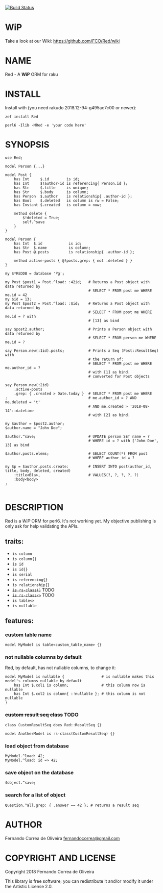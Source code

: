 [![Build Status](https://travis-ci.org/FCO/Red.svg?branch=master)](https://travis-ci.org/FCO/Red)


WiP
===

Take a look at our Wiki: <https://github.com/FCO/Red/wiki>

NAME
====

Red - A **WiP** ORM for raku

INSTALL
=======

Install with (you need rakudo 2018.12-94-g495ac7c00 or newer):

```
zef install Red
```

```
perl6 -Ilib -MRed -e 'your code here'
```


SYNOPSIS
========

```perl6
use Red;

model Person {...}

model Post {
    has Int     $.id        is id;
    has Int     $!author-id is referencing{ Person.id };
    has Str     $.title     is unique;
    has Str     $.body      is column;
    has Person  $.author    is relationship{ .author-id };
    has Bool    $.deleted   is column is rw = False;
    has Instant $.created   is column = now;

    method delete {
        $!deleted = True;
        self.^save
    }
}

model Person {
    has Int  $.id            is id;
    has Str  $.name          is column;
    has Post @.posts         is relationship{ .author-id };

    method active-posts { @!posts.grep: { not .deleted } }
}

my $*REDDB = database 'Pg';

my Post $post1 = Post.^load: :42id;   # Returns a Post object with data returned by
                                      # SELECT * FROM post me WHERE me.id = 42
my $id = 13;
my Post $post2 = Post.^load: :$id;    # Returns a Post object with data returned by
                                      # SELECT * FROM post me WHERE me.id = ? with
                                      # [13] as bind

say $post2.author;                    # Prints a Person object with data returned by
                                      # SELECT * FROM person me WHERE me.id = ?

say Person.new(:1id).posts;           # Prints a Seq (Post::ResultSeq) with
                                      # the return of:
                                      # SELECT * FROM post me WHERE me.author_id = ?
                                      # with [1] as bind.
                                      # converted for Post objects

say Person.new(:2id)
    .active-posts
    .grep: { .created > Date.today }  # SELECT * FROM post me WHERE
;                                     # me.author_id = ? AND me.deleted = 't'
                                      # AND me.created > '2018-08-14'::datetime
                                      # with [2] as bind.

my $author = $post2.author;
$author.name = "John Doe";

$author.^save;                        # UPDATE person SET name = ?
                                      # WHERE id = ? with ['John Doe', 13] as bind

$author.posts.elems;                  # SELECT COUNT(*) FROM post
                                      # WHERE author_id = ?

my $p = $author.posts.create:         # INSERT INTO post(author_id, title, body, deleted, created)
    :title<Bla>,                      # VALUES(?, ?, ?, ?, ?)
    :body<body>
;


```

DESCRIPTION
===========

Red is a *WiP* ORM for perl6. It's not working yet. My objective publishing is only ask for help validating the APIs.

## traits:

* `is column`
* `is column{}`
* `is id`
* `is id{}`
* `is serial`
* `is referencing{}`
* `is relationship{}`
* ~~`is rs-class()`~~ TODO
* ~~`is rs-class<>`~~ TODO
* `is table<>`
* `is nullable`

## features:

### custom table name

```perl6
model MyModel is table<custom_table_name> {}
```

### not nullable columns by default

Red, by default, has not nullable columns, to change it:

```perl6
model MyModel is nullable {                 # is nullable makes this model's columns nullable by default
    has Int $.col1 is column;               # this column now is nullable
    has Int $.col2 is column{ :!nullable }; # this column is not nullable
}
```

### ~~custom result seq class~~ TODO

```perl6
class CustomResultSeq does Red::ResultSeq {}

model AnotherModel is rs-class(CustomResultSeq) {}
```

### load object from database

```perl6
MyModel.^load: 42;
MyModel.^load: id => 42;
```

### save object on the database

```perl6
$object.^save;
```

### search for a list of object

```perl6
Question.^all.grep: { .answer == 42 }; # returns a result seq
```

AUTHOR
======

Fernando Correa de Oliveira <fernandocorrea@gmail.com>

COPYRIGHT AND LICENSE
=====================

Copyright 2018 Fernando Correa de Oliveira

This library is free software; you can redistribute it and/or modify it under the Artistic License 2.0.


